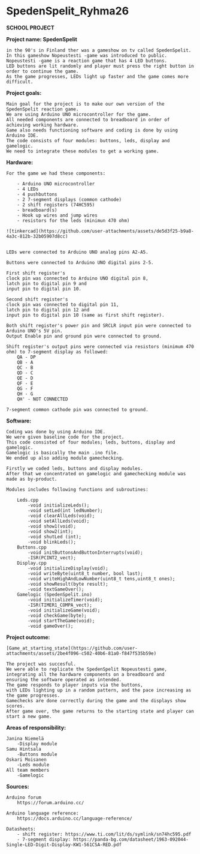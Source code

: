 # SpedenSpelit_Ryhma26
**SCHOOL PROJECT**

**Project name: SpedenSpelit**

    in the 90's in Finland ther was a gameshow on tv called SpedenSpelit. 
    In this gameshow Nopeustesti -game was introduced to public. 
    Nopeustesti -game is a reaction game that has 4 LED buttons. 
    LED buttons are lit randomly and player must press the right button in order to continue the game. 
    As the game progresses, LEDs light up faster and the game comes more difficult.

**Project goals:**

    Main goal for the project is to make our own version of the SpedenSpelit reaction game. 
    We are using Arduino UNO microcontroller for the game. 
    All needed components are connected to breadboard in order of achieving working hardware.
    Game also needs functioning software and coding is done by using Arduino IDE. 
    The code consists of four modules: buttons, leds, display and gamelogic. 
    We need to integrate these modules to get a working game.

**Hardware:**

    For the game we had these components:

        - Arduino UNO microcontroller
        - 4 LEDs
        - 4 pushbuttons
        - 2 7-segment displays (common cathode)
        - 2 shift registers (74HC595)
        - breadboard(s)
        - Hook up wires and jump wires
        - resistors for the leds (minimun 470 ohm)

    ![tinkercad](https://github.com/user-attachments/assets/de5d3f25-b9a8-4a3c-812b-32b05907d8cc)


    LEDs were connected to Arduino UNO analog pins A2-A5.

    Buttons were connected to Arduino UNO digital pins 2-5.

    First shift register's 
    clock pin was connected to Arduino UNO digital pin 8, 
    latch pin to digital pin 9 and 
    input pin to digital pin 10.

    Second shift register's
    clock pin was connected to digital pin 11, 
    latch pin to digital pin 12 and 
    input pin to digital pin 10 (same as first shift register).

    Both shift register's power pin and SRCLR input pin were connected to Arduino UNO's 5V pin. 
    Output Enable pin and ground pin were connected to ground.

    Shift register's output pins were connected via resistors (minimum 470 ohm) to 7-segment display as followed:
        QA - DP
        QB - A
        QC - B
        QD - C
        QE - D
        QF - E
        QG - F
        QH - G
        QH' - NOT CONNECTED

    7-segment common cathode pin was connected to ground.

**Software:**

    Coding was done by using Arduino IDE.
    We were given baseline code for the project. 
    This code consisted of four modules; leds, buttons, display and gamelogic. 
    Gamelogic is basically the main .ino file. 
    We ended up also adding module gamechecking.

    Firstly we coded leds, buttons and display modules. 
    After that we concentrated on gamelogic and gamechecking module was made as by-product.

    Modules includes following functions and subroutines:

        Leds.cpp
            -void initializeLeds();
            -void setLed(int ledNumber);
            -void clearAllLeds(void);
            -void setAllLeds(void);
            -void show1(void);
            -void show2(int);
            -void shutLed (int);
            -void blinkLeds();
        Buttons.cpp
            -void initButtonsAndButtonInterrupts(void);
            -ISR(PCINT2_vect);
        Display.cpp
            -void initializeDisplay(void);
            -void writeByte(uint8_t number, bool last);
            -void writeHighAndLowNumber(uint8_t tens,uint8_t ones);
            -void showResult(byte result);
            -void textGameOver();
        Gamelogic (SpedenSpelit.ino)
            -void initializeTimer(void);
            -ISR(TIMER1_COMPA_vect);
            -void initializeGame(void);
            -void checkGame(byte);
            -void startTheGame(void);
            -void gameOver();

**Project outcome:**

    [Game_at_starting_state](https://github.com/user-attachments/assets/2be4f096-c502-40b6-81a0-f847f535b59e)

    The project was succesful. 
    We were able to replicate the SpedenSpelit Nopeustesti game, 
    integrating all the hardware components on a breadboard and 
    ensuring the software operated as intended. 
    The game responds to player inputs via the buttons, 
    with LEDs lighting up in a random pattern, and the pace increasing as the game progresses.
    Gamechecks are done correctly during the game and the displays show scores.
    After game over, the game returns to the starting state and player can start a new game.


**Areas of responsibility:**

    Janina Niemelä
        -Display module
    Samu Hintsala
        -Buttons module
    Oskari Moisanen
        -Leds module
    All team members
        -Gamelogic

**Sources:**

    Arduino forum
        https://forum.arduino.cc/
    
    Arduino language reference:
        https://docs.arduino.cc/language-reference/
        
    Datasheets:
        - shift register: https://www.ti.com/lit/ds/symlink/sn74hc595.pdf
        - 7-segment display: https://panda-bg.com/datasheet/1963-092044-Single-LED-Digit-Display-KW1-561CSA-RED.pdf
